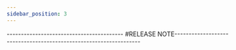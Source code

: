 ```yaml
---
sidebar_position: 3 
---
```

-----------------------------------------    #RELEASE NOTE------------------------------------------------------------------
## 

